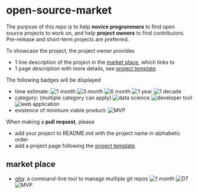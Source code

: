 # open-source-market

The purpose of this repo is to help **novice programmers** to find open source
projects to work on, and help **project owners** to find contributors. Pre-release and short-term projects are preferred.

To showcase the project, the project owner provides

- 1 line description of the project in the [market place](https://github.com/nosarthur/open-source-market#market-place), which links to
- 1 page description with more details, see [project template](https://github.com/nosarthur/open-source-market/blob/master/project-template.md).

The following badges will be displayed

- time estimate: ![1 month][1m] ![3 month][3m] ![6 month][6m] ![1 year][1y] ![1 decade][1d]
- category: (multiple category can apply) ![data science][ds] ![developer tool][dt] ![web application][wa]
- existence of minimum viable product: ![MVP][mvp]

When making a **pull request**, please

- add your project to README.md with the project name in alphabetic order
- add a project page following the [project template](https://github.com/nosarthur/open-source-market/blob/master/project-template.md).

## market place

- [gita](https://github.com/nosarthur/open-source-market/blob/master/projects/gita.md): a command-line tool to manage multiple git repos ![1 month][1m] ![DT][dt] ![MVP][mvp]

[1m]: https://img.shields.io/badge/-1month-lightgrey.svg
[3m]: https://img.shields.io/badge/-3month-lightgrey.svg
[6m]: https://img.shields.io/badge/-6month-lightgrey.svg
[1y]: https://img.shields.io/badge/-1year-lightgrey.svg
[1d]: https://img.shields.io/badge/-1decade-lightgrey.svg
[ds]: https://img.shields.io/badge/-data--science-red.svg
[dt]: https://img.shields.io/badge/-developer--tool-brightgreen.svg
[wa]: https://img.shields.io/badge/-web--application-blue.svg
[mvp]: https://img.shields.io/badge/-MVP-yellow.svg
